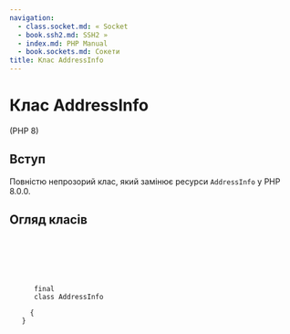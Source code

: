 ```yaml
---
navigation:
  - class.socket.md: « Socket
  - book.ssh2.md: SSH2 »
  - index.md: PHP Manual
  - book.sockets.md: Сокети
title: Клас AddressInfo
---
```

# Клас AddressInfo

(PHP 8)

## Вступ

Повністю непрозорий клас, який замінює ресурси `AddressInfo` у PHP 8.0.0.

## Огляд класів

```synopsis

     
    

    
     
      final
      class AddressInfo
     
     {
   }
```
